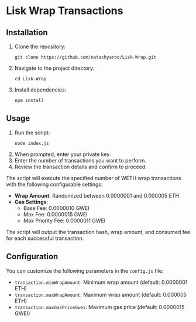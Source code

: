 # Lisk Wrap Transactions

## Installation

1. Clone the repository:
   ```
   git clone https://github.com/natashyaroo/Lisk-Wrap.git
   ```
2. Navigate to the project directory:
   ```
   cd Lisk-Wrap
   ```
3. Install dependencies:
   ```
   npm install
   ```

## Usage

1. Run the script:
   ```
   node index.js
   ```
2. When prompted, enter your private key.
3. Enter the number of transactions you want to perform.
4. Review the transaction details and confirm to proceed.

The script will execute the specified number of WETH wrap transactions with the following configurable settings:

- **Wrap Amount**: Randomized between 0.0000001 and 0.000005 ETH
- **Gas Settings**:
  - Base Fee: 0.0000010 GWEI
  - Max Fee: 0.0000015 GWEI
  - Max Priority Fee: 0.0000011 GWEI

The script will output the transaction hash, wrap amount, and consumed fee for each successful transaction.

## Configuration

You can customize the following parameters in the `config.js` file:

- `transaction.minWrapAmount`: Minimum wrap amount (default: 0.0000001 ETH)
- `transaction.maxWrapAmount`: Maximum wrap amount (default: 0.000005 ETH)
- `transaction.maxGasPriceGwei`: Maximum gas price (default: 0.0000015 GWEI)

